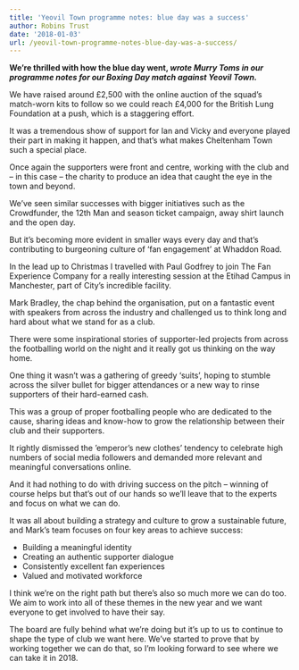 ```yaml
---
title: 'Yeovil Town programme notes: blue day was a success'
author: Robins Trust
date: '2018-01-03'
url: /yeovil-town-programme-notes-blue-day-was-a-success/
---
```


**We&#8217;re thrilled with how the blue day went, _wrote Murry Toms in our programme notes for our Boxing Day match against Yeovil Town._**

We have raised around £2,500 with the online auction of the squad&#8217;s match-worn kits to follow so we could reach £4,000 for the British Lung Foundation at a push, which is a staggering effort.

It was a tremendous show of support for Ian and Vicky and everyone played their part in making it happen, and that&#8217;s what makes Cheltenham Town such a special place.

Once again the supporters were front and centre, working with the club and &#8211; in this case &#8211; the charity to produce an idea that caught the eye in the town and beyond.

We&#8217;ve seen similar successes with bigger initiatives such as the Crowdfunder, the 12th Man and season ticket campaign, away shirt launch and the open day.

But it&#8217;s becoming more evident in smaller ways every day and that&#8217;s contributing to burgeoning culture of &#8216;fan engagement&#8217; at Whaddon Road.

In the lead up to Christmas I travelled with Paul Godfrey to join The Fan Experience Company for a really interesting session at the Etihad Campus in Manchester, part of City&#8217;s incredible facility.

Mark Bradley, the chap behind the organisation, put on a fantastic event with speakers from across the industry and challenged us to think long and hard about what we stand for as a club.

There were some inspirational stories of supporter-led projects from across the footballing world on the night and it really got us thinking on the way home.

One thing it wasn&#8217;t was a gathering of greedy &#8216;suits&#8217;, hoping to stumble across the silver bullet for bigger attendances or a new way to rinse supporters of their hard-earned cash.

This was a group of proper footballing people who are dedicated to the cause, sharing ideas and know-how to grow the relationship between their club and their supporters.

It rightly dismissed the &#8217;emperor&#8217;s new clothes&#8217; tendency to celebrate high numbers of social media followers and demanded more relevant and meaningful conversations online.

And it had nothing to do with driving success on the pitch – winning of course helps but that&#8217;s out of our hands so we&#8217;ll leave that to the experts and focus on what we can do.

It was all about building a strategy and culture to grow a sustainable future, and Mark&#8217;s team focuses on four key areas to achieve success:

- Building a meaningful identity
- Creating an authentic supporter dialogue
- Consistently excellent fan experiences
- Valued and motivated workforce

I think we&#8217;re on the right path but there&#8217;s also so much more we can do too. We aim to work into all of these themes in the new year and we want everyone to get involved to have their say.

The board are fully behind what we&#8217;re doing but it&#8217;s up to us to continue to shape the type of club we want here. We&#8217;ve started to prove that by working together we can do that, so I&#8217;m looking forward to see where we can take it in 2018.
